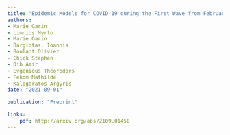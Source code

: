 ```yaml
---
title: "Epidemic Models for COVID-19 during the First Wave from February to May 2020: a Methodological Review"
authors:
- Marie Garin
- Limnios Myrto
- Marie Garin
- Bargiotas, Ioannis
- Boulant Olivier
- Chick Stephen
- Dib Amir
- Evgenious Theorodors
- Fekom Mathilde
- Kalogeratos Argyris
date: "2021-09-01"

publication: "Preprint"

links:
    pdf: http://arxiv.org/abs/2109.01450
---
```

